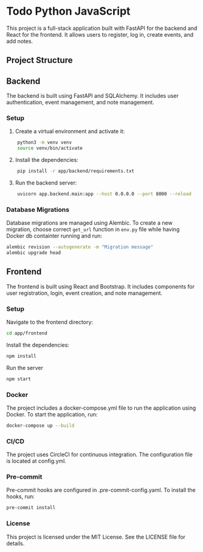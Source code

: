 # Todo Python JavaScript

This project is a full-stack application built with FastAPI for the backend and React for the frontend. It allows users to register, log in, create events, and add notes.

## Project Structure

## Backend

The backend is built using FastAPI and SQLAlchemy. It includes user authentication, event management, and note management.

### Setup

1. Create a virtual environment and activate it:
```sh
    python3 -m venv venv
    source venv/bin/activate
```

2. Install the dependencies:
```sh
    pip install -r app/backend/requirements.txt
```

3. Run the backend server:
```sh
    uvicorn app.backend.main:app --host 0.0.0.0 --port 8000 --reload
```

### Database Migrations

Database migrations are managed using Alembic. To create a new migration,
choose correct ```get_url``` function in ```env.py``` file while having Docker db containter running and run:
```sh
alembic revision --autogenerate -m "Migration message"
alembic upgrade head
```

## Frontend
The frontend is built using React and Bootstrap. It includes components for user registration, login, event creation, and note management.

### Setup
Navigate to the frontend directory:
```sh
cd app/frontend
```
Install the dependencies:
```sh
npm install
```
Run the server
```sh
npm start
```

### Docker
The project includes a docker-compose.yml file to run the application using Docker. To start the application, run:
```sh
docker-compose up --build
```

### CI/CD
The project uses CircleCI for continuous integration. The configuration file is located at config.yml.

### Pre-commit
Pre-commit hooks are configured in .pre-commit-config.yaml. To install the hooks, run:
```sh
pre-commit install
```

### License
This project is licensed under the MIT License. See the LICENSE file for details.
